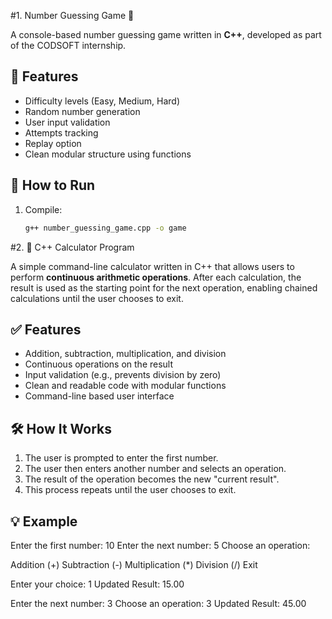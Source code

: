 #1. Number Guessing Game 🎯

A console-based number guessing game written in **C++**, developed as part of the CODSOFT internship.

## 🔹 Features
- Difficulty levels (Easy, Medium, Hard)
- Random number generation
- User input validation
- Attempts tracking
- Replay option
- Clean modular structure using functions

## 🚀 How to Run
1. Compile:
   ```bash
   g++ number_guessing_game.cpp -o game


#2. 🔢 C++ Calculator Program

A simple command-line calculator written in C++ that allows users to perform **continuous arithmetic operations**. After each calculation, the result is used as the starting point for the next operation, enabling chained calculations until the user chooses to exit.

## ✅ Features

- Addition, subtraction, multiplication, and division
- Continuous operations on the result
- Input validation (e.g., prevents division by zero)
- Clean and readable code with modular functions
- Command-line based user interface

## 🛠️ How It Works

1. The user is prompted to enter the first number.
2. The user then enters another number and selects an operation.
3. The result of the operation becomes the new "current result".
4. This process repeats until the user chooses to exit.

## 💡 Example
Enter the first number: 10
Enter the next number: 5
Choose an operation:

Addition (+)
Subtraction (-)
Multiplication (*)
Division (/)
Exit

Enter your choice: 1
Updated Result: 15.00

Enter the next number: 3
Choose an operation: 3
Updated Result: 45.00
